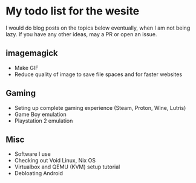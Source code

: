 # My todo list for the wesite

I would do blog posts on the topics below eventually, when I am not being lazy. If you have any other ideas, may a PR or open an issue.

## imagemagick

- Make GIF
- Reduce quality of image to save file spaces and for faster websites

## Gaming

- Seting up complete gaming experience (Steam, Proton, Wine, Lutris)
- Game Boy emulation
- Playstation 2 emulation

## Misc

- Software I use
- Checking out Void Linux, Nix OS
- Virtualbox and QEMU (KVM) setup tutorial
- Debloating Android
